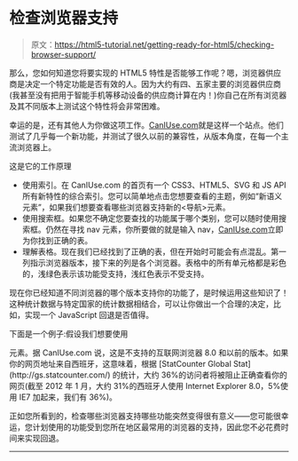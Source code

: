 # 检查浏览器支持

> 原文：<https://html5-tutorial.net/getting-ready-for-html5/checking-browser-support/>

那么，您如何知道您将要实现的 HTML5 特性是否能够工作呢？嗯，浏览器供应商是决定一个特定功能是否有效的人。因为大约有四、五家主要的浏览器供应商(我甚至没有把用于智能手机等移动设备的供应商计算在内！)你自己在所有浏览器及其不同版本上测试这个特性将会非常困难。

幸运的是，还有其他人为你做这项工作。[CanIUse.com](htt://www.caniuse.com)就是这样一个站点。他们测试了几乎每一个新功能，并测试了很久以前的兼容性，从版本角度，在每一个主流浏览器上。

这是它的工作原理

*   使用索引。在 CanIUse.com 的首页有一个 CSS3、HTML5、SVG 和 JS API 所有新特性的综合索引。您可以简单地点击您想要查看的主题，例如“新语义元素”，如果我们想要查看哪些浏览器支持新的<导航>元素。
*   使用搜索框。如果您不确定您要查找的功能属于哪个类别，您可以随时使用搜索框。仍然在寻找 nav 元素，你所要做的就是输入 nav，[CanIUse.com](htt://www.caniuse.com)立即为你找到正确的表。
*   理解表格。现在我们已经找到了正确的表，但在开始时可能会有点混乱。第一列指示浏览器版本，接下来的列是各个浏览器。表格中的所有单元格都是彩色的，浅绿色表示该功能受支持，浅红色表示不受支持。

现在你已经知道不同浏览器的哪个版本支持你的功能了，是时候运用这些知识了！这种统计数据与特定国家的统计数据相结合，可以让你做出一个合理的决定，比如，实现一个 JavaScript 回退是否值得。

下面是一个例子:假设我们想要使用

<nav>元素。据 CanIUse.com 说，这是不支持的互联网浏览器 8.0 和以前的版本。如果你的网页地址来自西班牙，这意味着，根据 [StatCounter Global Stat](http://gs.statcounter.com/) 的统计，大约 36%的访问者将被阻止正确查看你的网页(截至 2012 年 1 月，大约 31%的西班牙人使用 Internet Explorer 8.0，5%使用 IE7 加起来，我们有 36%)。</nav>

<input type="hidden" name="IL_IN_ARTICLE">

正如您所看到的，检查哪些浏览器支持哪些功能突然变得很有意义——您可能很幸运，您计划使用的功能受到您所在地区最常用的浏览器的支持，因此您不必花费时间来实现回退。

* * *
